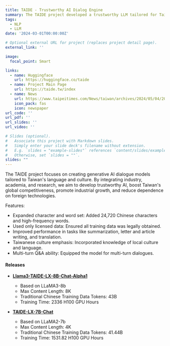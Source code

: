 ```yaml
---
title: TAIDE - Trustworthy AI Dialog Engine
summary: The TAIDE project developed a trustworthy LLM tailored for Taiwanese culture. Outperforming GPT3.5-Turbo on 14 task evaluations.
tags:
  - NLP
  - LLM
date: '2024-03-01T00:00:00Z'

# Optional external URL for project (replaces project detail page).
external_link: ''

image:
  focal_point: Smart

links:
  - name: Huggingface
    url: https://huggingface.co/taide
  - name: Project Main Page
    url: https://taide.tw/index
  - name: News
    url: https://www.taipeitimes.com/News/taiwan/archives/2024/05/04/2003817360
    icon_pack: fas
    icon: newspaper
url_code: ''
url_pdf: ''
url_slides: ''
url_video: ''

# Slides (optional).
#   Associate this project with Markdown slides.
#   Simply enter your slide deck's filename without extension.
#   E.g. `slides = "example-slides"` references `content/slides/example-slides.md`.
#   Otherwise, set `slides = ""`.
slides: ""
---
```


The TAIDE project focuses on creating generative AI dialogue models tailored to Taiwan's language and culture. By integrating industry, academia, and research, we aim to develop trustworthy AI, boost Taiwan's global competitiveness, promote industrial growth, and reduce dependence on foreign technologies.

Features:

- Expanded character and word set: Added 24,720 Chinese characters and high-frequency words.
- Used only licensed data: Ensured all training data was legally obtained.
- Improved performance in tasks like summarization, letter and article writing, and translation.
- Taiwanese culture emphasis: Incorporated knowledge of local culture and language.
- Multi-turn Q&A ability: Equipped the model for multi-turn dialogues.

#### Releases

- [**Llama3-TAIDE-LX-8B-Chat-Alpha1**](https://huggingface.co/taide/Llama3-TAIDE-LX-8B-Chat-Alpha1)
  - Based on LLaMA3-8b
  - Max Content Length: 8K
  - Traditional Chinese Training Data Tokens: 43B
  - Training Time: 2336 H100 GPU Hours

- [**TAIDE-LX-7B-Chat**](https://huggingface.co/taide/TAIDE-LX-7B-Chat)
  - Based on LLaMA2-7b
  - Max Content Length: 4K
  - Traditional Chinese Training Data Tokens: 41.44B
  - Training Time: 1531.82 H100 GPU Hours

